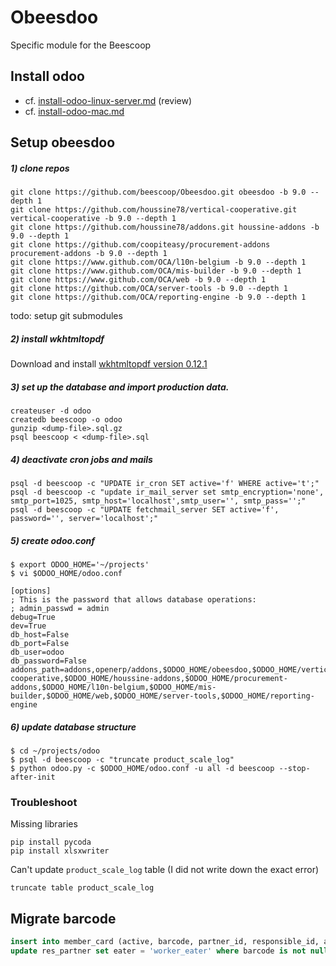 # Obeesdoo
Specific module for the Beescoop

## Install odoo

- cf. [install-odoo-linux-server.md](install-odoo-linux-server.md) (review)
- cf. [install-odoo-mac.md](install-odoo-mac.md)

## Setup obeesdoo

##### 1) clone repos

```
git clone https://github.com/beescoop/Obeesdoo.git obeesdoo -b 9.0 --depth 1
git clone https://github.com/houssine78/vertical-cooperative.git vertical-cooperative -b 9.0 --depth 1
git clone https://github.com/houssine78/addons.git houssine-addons -b 9.0 --depth 1
git clone https://github.com/coopiteasy/procurement-addons procurement-addons -b 9.0 --depth 1
git clone https://www.github.com/OCA/l10n-belgium -b 9.0 --depth 1
git clone https://www.github.com/OCA/mis-builder -b 9.0 --depth 1
git clone https://www.github.com/OCA/web -b 9.0 --depth 1
git clone https://github.com/OCA/server-tools -b 9.0 --depth 1
git clone https://github.com/OCA/reporting-engine -b 9.0 --depth 1
```

todo: setup git submodules

##### 2) install wkhtmltopdf

Download and install [wkhtmltopdf version 0.12.1](https://github.com/wkhtmltopdf/wkhtmltopdf/releases/0.12.1)

##### 3) set up the database and import production data.


```
createuser -d odoo
createdb beescoop -o odoo
gunzip <dump-file>.sql.gz
psql beescoop < <dump-file>.sql
```

##### 4) deactivate cron jobs and mails 

```
psql -d beescoop -c "UPDATE ir_cron SET active='f' WHERE active='t';"
psql -d beescoop -c "update ir_mail_server set smtp_encryption='none', smtp_port=1025, smtp_host='localhost',smtp_user='', smtp_pass='';"
psql -d beescoop -c "UPDATE fetchmail_server SET active='f', password='', server='localhost';"
```

##### 5) create odoo.conf

```
$ export ODOO_HOME='~/projects'
$ vi $ODOO_HOME/odoo.conf
```

```
[options]
; This is the password that allows database operations:
; admin_passwd = admin
debug=True
dev=True
db_host=False
db_port=False
db_user=odoo
db_password=False
addons_path=addons,openerp/addons,$ODOO_HOME/obeesdoo,$ODOO_HOME/vertical-cooperative,$ODOO_HOME/houssine-addons,$ODOO_HOME/procurement-addons,$ODOO_HOME/l10n-belgium,$ODOO_HOME/mis-builder,$ODOO_HOME/web,$ODOO_HOME/server-tools,$ODOO_HOME/reporting-engine
```

##### 6) update database structure

```
$ cd ~/projects/odoo
$ psql -d beescoop -c "truncate product_scale_log"
$ python odoo.py -c $ODOO_HOME/odoo.conf -u all -d beescoop --stop-after-init
```

### Troubleshoot

 Missing libraries

 ```
 pip install pycoda
 pip install xlsxwriter
 ```

 Can't update `product_scale_log` table (I did not write down the exact error)

 ```
 truncate table product_scale_log
 ```

## Migrate barcode

```sql
insert into member_card (active, barcode, partner_id, responsible_id, activation_date) select 't', barcode, id, 1, '2016-01-01' from res_partner where barcode is not null;
update res_partner set eater = 'worker_eater' where barcode is not null;
```
